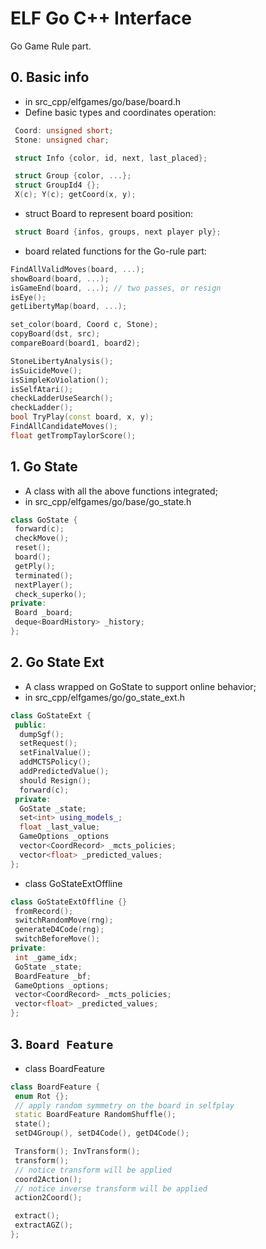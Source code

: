 # ELF Go C++ Interface

Go Game Rule part.

## 0. Basic info
- in src_cpp/elfgames/go/base/board.h
- Define basic types and coordinates operation:
```cpp
 Coord: unsigned short;
 Stone: unsigned char;

 struct Info {color, id, next, last_placed};

 struct Group {color, ...};
 struct GroupId4 {};
 X(c); Y(c); getCoord(x, y);
```
- struct Board to represent board position:
```cpp
 struct Board {infos, groups, next player ply};
```
- board related functions for the Go-rule part: 
```cpp
FindAllValidMoves(board, ...);
showBoard(board, ...);
isGameEnd(board, ...); // two passes, or resign
isEye();
getLibertyMap(board, ...);

set_color(board, Coord c, Stone);
copyBoard(dst, src);
compareBoard(board1, board2);

StoneLibertyAnalysis();
isSuicideMove();
isSimpleKoViolation();
isSelfAtari();
checkLadderUseSearch();
checkLadder();
bool TryPlay(const board, x, y);
FindAllCandidateMoves();
float getTrompTaylorScore();
```

## 1. Go State
- A class with all the above functions integrated;
- in src_cpp/elfgames/go/base/go_state.h
```cpp
class GoState {
 forward(c);
 checkMove();
 reset();
 board();
 getPly();
 terminated();
 nextPlayer();
 check_superko();
private:
 Board _board;
 deque<BoardHistory> _history;
};
```

## 2. Go State Ext
- A class wrapped on GoState to support online behavior;
- in src_cpp/elfgames/go/go_state_ext.h
```cpp
class GoStateExt {
 public:
  dumpSgf();
  setRequest();
  setFinalValue();
  addMCTSPolicy();
  addPredictedValue();
  should Resign();
  forward(c);
 private:
  GoState _state;
  set<int> using_models_;
  float _last_value;
  GameOptions _options
  vector<CoordRecord> _mcts_policies;
  vector<float> _predicted_values;
};
```
- class GoStateExtOffline
```cpp
class GoStateExtOffline {}
 fromRecord();
 switchRandomMove(rng);
 generateD4Code(rng);
 switchBeforeMove();
private:
 int _game_idx;
 GoState _state;
 BoardFeature _bf;
 GameOptions _options;
 vector<CoordRecord> _mcts_policies;
 vector<float> _predicted_values;
};
```

## 3. ``Board Feature``
- class BoardFeature
```cpp
class BoardFeature {
 enum Rot {};
 // apply random symmetry on the board in selfplay
 static BoardFeature RandomShuffle();
 state();
 setD4Group(), setD4Code(), getD4Code();

 Transform(); InvTransform();
 transform();
 // notice transform will be applied
 coord2Action();
 // notice inverse transform will be applied
 action2Coord();

 extract();
 extractAGZ();
};
 ```